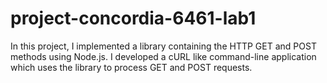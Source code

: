 # project-concordia-6461-lab1
In this project, I implemented a library containing the HTTP GET and POST methods using Node.js. I developed a cURL like command-line application which uses the library to process GET and POST requests.
